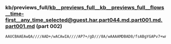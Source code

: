 ### kb/previews_full/kb__previews_full__kb__previews_full__flows__time-first__any_time_selected@guest.har.part044.md.part001.md.part001.md (part 002)

```md
AAUCBAAEAwQA////AAD+/wACAwIA////AP7+/gD///8A/wAAAAMDBAD8/fsABgYGAPv7+wAAAAAA/wEAAP7+/gABAgEA+fv7AAIAAQD6/f0ABgUGAAD/AQACAwIABAU
```

```
